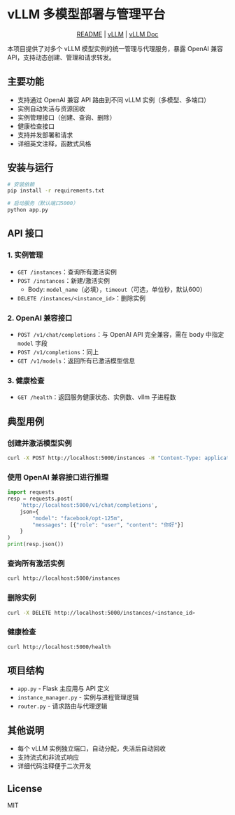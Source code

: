 # vLLM 多模型部署与管理平台

<p align="center">
  <a href="./README.md">README</a> |
  <a href="[./README_zh.md](https://github.com/vllm-project/vllm)">vLLM</a> |
  <a href="https://docs.vllm.ai/en/latest/index.html">vLLM Doc</a>
</p>

本项目提供了对多个 vLLM 模型实例的统一管理与代理服务，暴露 OpenAI 兼容 API，支持动态创建、管理和请求转发。

## 主要功能

- 支持通过 OpenAI 兼容 API 路由到不同 vLLM 实例（多模型、多端口）
- 实例自动失活与资源回收
- 实例管理接口（创建、查询、删除）
- 健康检查接口
- 支持并发部署和请求
- 详细英文注释，函数式风格

## 安装与运行

```bash
# 安装依赖
pip install -r requirements.txt

# 启动服务（默认端口5000）
python app.py
```

## API 接口

### 1. 实例管理
- `GET /instances`：查询所有激活实例
- `POST /instances`：新建/激活实例
  - Body: `model_name`（必填），`timeout`（可选，单位秒，默认600）
- `DELETE /instances/<instance_id>`：删除实例

### 2. OpenAI 兼容接口
- `POST /v1/chat/completions`：与 OpenAI API 完全兼容，需在 body 中指定 `model` 字段
- `POST /v1/completions`：同上
- `GET /v1/models`：返回所有已激活模型信息

### 3. 健康检查
- `GET /health`：返回服务健康状态、实例数、vllm 子进程数

## 典型用例

### 创建并激活模型实例
```bash
curl -X POST http://localhost:5000/instances -H "Content-Type: application/json" -d '{"model_name": "facebook/opt-125m"}'
```

### 使用 OpenAI 兼容接口进行推理
```python
import requests
resp = requests.post(
    'http://localhost:5000/v1/chat/completions',
    json={
        "model": "facebook/opt-125m",
        "messages": [{"role": "user", "content": "你好"}]
    }
)
print(resp.json())
```

### 查询所有激活实例
```bash
curl http://localhost:5000/instances
```

### 删除实例
```bash
curl -X DELETE http://localhost:5000/instances/<instance_id>
```

### 健康检查
```bash
curl http://localhost:5000/health
```

## 项目结构

- `app.py` - Flask 主应用与 API 定义
- `instance_manager.py` - 实例与进程管理逻辑
- `router.py` - 请求路由与代理逻辑

## 其他说明
- 每个 vLLM 实例独立端口，自动分配，失活后自动回收
- 支持流式和非流式响应
- 详细代码注释便于二次开发

## License

MIT 
